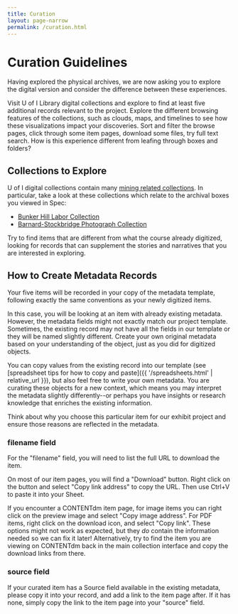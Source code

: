 ```yaml
---
title: Curation
layout: page-narrow
permalink: /curation.html
---
```


# Curation Guidelines

Having explored the physical archives, we are now asking you to explore the digital version and consider the difference between these experiences.

Visit U of I Library digital collections and explore to find at least five additional records relevant to the project. 
Explore the different browsing features of the collections, such as clouds, maps, and timelines to see how these visualizations impact your discoveries. 
Sort and filter the browse pages, click through some item pages, download some files, try full text search. 
How is this experience different from leafing through boxes and folders? 

## Collections to Explore

U of I digital collections contain many [mining related collections](https://www.lib.uidaho.edu/digital/collections.html#Mining).
In particular, take a look at these collections which relate to the archival boxes you viewed in Spec:

- [Bunker Hill Labor Collection](https://www.lib.uidaho.edu/digital/bunkerhill/)
- [Barnard-Stockbridge Photograph Collection](https://www.lib.uidaho.edu/digital/barstock/)

Try to find items that are different from what the course already digitized, looking for records that can supplement the stories and narratives that you are interested in exploring.

## How to Create Metadata Records

Your five items will be recorded in your copy of the metadata template, following exactly the same conventions as your newly digitized items. 

In this case, you will be looking at an item with already existing metadata. 
However, the metadata fields might not exactly match our project template. 
Sometimes, the existing record may not have all the fields in our template or they will be named slightly different.
Create your own original metadata based on your understanding of the object, just as you did for digitized objects.

You can copy values from the existing record into our template (see [spreadsheet tips for how to copy and paste]({{ '/spreadsheets.html' | relative_url }}), but also feel free to write your own metadata. 
You are curating these objects for a new context, which means you may interpret the metadata slightly differently--or perhaps you have insights or research knowledge that enriches the existing information. 

Think about why you choose this particular item for our exhibit project and ensure those reasons are reflected in the metadata.

### filename field

For the "filename" field, you will need to list the full URL to download the item.

On most of our item pages, you will find a "Download" button. 
Right click on the button and select "Copy link address" to copy the URL. 
Then use Ctrl+V to paste it into your Sheet.

If you encounter a CONTENTdm item page, for image items you can right click on the preview image and select "Copy image address". 
For PDF items, right click on the download icon, and select "Copy link".
These options might not work as expected, but they *do* contain the information needed so we can fix it later! 
Alternatively, try to find the item you are viewing on CONTENTdm back in the main collection interface and copy the download links from there.

### source field

If your curated item has a Source field available in the existing metadata, please copy it into your record, and add a link to the item page after.
If it has none, simply copy the link to the item page into your "source" field.
